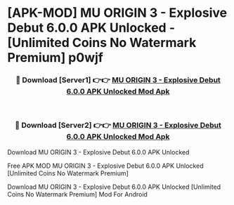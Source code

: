 # [APK-MOD] MU ORIGIN 3 - Explosive Debut 6.0.0 APK Unlocked - [Unlimited Coins No Watermark Premium] p0wjf



<div align="center">
<h3>🔴 Download [Server1] 👉👉 <a href="https://momento.my/?title=MU_ORIGIN_3_-_Explosive_Debut_6.0.0_APK_Unlocked">MU ORIGIN 3 - Explosive Debut 6.0.0 APK Unlocked Mod Apk</a></h3><br>

<h3>🔴 Download [Server2] 👉👉 <a href="https://momento.my/?title=MU_ORIGIN_3_-_Explosive_Debut_6.0.0_APK_Unlocked">MU ORIGIN 3 - Explosive Debut 6.0.0 APK Unlocked Mod Apk</a></h3>
</div>



Download MU ORIGIN 3 - Explosive Debut 6.0.0 APK Unlocked 

Free APK MOD MU ORIGIN 3 - Explosive Debut 6.0.0 APK Unlocked [Unlimited Coins No Watermark Premium]

Download MU ORIGIN 3 - Explosive Debut 6.0.0 APK Unlocked [Unlimited Coins No Watermark Premium] Mod For Android
